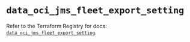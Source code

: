 # `data_oci_jms_fleet_export_setting`

Refer to the Terraform Registry for docs: [`data_oci_jms_fleet_export_setting`](https://registry.terraform.io/providers/hashicorp/oci/7.19.0/docs/data-sources/jms_fleet_export_setting).
